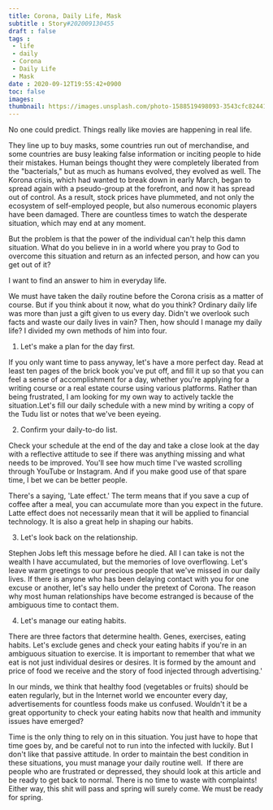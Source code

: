 ```yaml
---
title: Corona, Daily Life, Mask
subtitle : Story#202009130455
draft : false
tags :
 - life
 - daily
 - Corona
 - Daily Life
 - Mask
date : 2020-09-12T19:55:42+0900
toc: false
images: 
thumbnail: https://images.unsplash.com/photo-1588519498093-3543cfc82441?ixlib=rb-1.2.1&q=80&fm=jpg&crop=entropy&cs=tinysrgb&w=1080&fit=max&ixid=eyJhcHBfaWQiOjE1NTU0OX0
---
```


No one could predict. Things really like movies are happening in real life.  

They line up to buy masks, some countries run out of merchandise, and some countries are busy leaking false information or inciting people to hide their mistakes. Human beings thought they were completely liberated from the "bacterials," but as much as humans evolved, they evolved as well. The Korona crisis, which had wanted to break down in early March, began to spread again with a pseudo-group at the forefront, and now it has spread out of control. As a result, stock prices have plummeted, and not only the ecosystem of self-employed people, but also numerous economic players have been damaged. There are countless times to watch the desperate situation, which may end at any moment.  

But the problem is that the power of the individual can't help this damn situation. What do you believe in in a world where you pray to God to overcome this situation and return as an infected person, and how can you get out of it?  

I want to find an answer to him in everyday life.  

We must have taken the daily routine before the Corona crisis as a matter of course. But if you think about it now, what do you think? Ordinary daily life was more than just a gift given to us every day. Didn't we overlook such facts and waste our daily lives in vain? Then, how should I manage my daily life? I divided my own methods of him into four.  

1. Let's make a plan for the day first.  

If you only want time to pass anyway, let's have a more perfect day. Read at least ten pages of the brick book you've put off, and fill it up so that you can feel a sense of accomplishment for a day, whether you're applying for a writing course or a real estate course using various platforms. Rather than being frustrated, I am looking for my own way to actively tackle the situation.Let's fill our daily schedule with a new mind by writing a copy of the Tudu list or notes that we've been eyeing.  

2. Confirm your daily-to-do list.    

Check your schedule at the end of the day and take a close look at the day with a reflective attitude to see if there was anything missing and what needs to be improved. You'll see how much time I've wasted scrolling through YouTube or Instagram. And if you make good use of that spare time, I bet we can be better people.  

There's a saying, 'Late effect.' The term means that if you save a cup of coffee after a meal, you can accumulate more than you expect in the future. Latte effect does not necessarily mean that it will be applied to financial technology. It is also a great help in shaping our habits.  

3. Let's look back on the relationship.  

Stephen Jobs left this message before he died. All I can take is not the wealth I have accumulated, but the memories of love overflowing. Let's leave warm greetings to our precious people that we've missed in our daily lives. If there is anyone who has been delaying contact with you for one excuse or another, let's say hello under the pretext of Corona. The reason why most human relationships have become estranged is because of the ambiguous time to contact them.  

4. Let's manage our eating habits.  

There are three factors that determine health. Genes, exercises, eating habits. Let's exclude genes and check your eating habits if you're in an ambiguous situation to exercise. It is important to remember that what we eat is not just individual desires or desires. It is formed by the amount and price of food we receive and the story of food injected through advertising.'  

In our minds, we think that healthy food (vegetables or fruits) should be eaten regularly, but in the Internet world we encounter every day, advertisements for countless foods make us confused. Wouldn't it be a great opportunity to check your eating habits now that health and immunity issues have emerged?  

Time is the only thing to rely on in this situation. You just have to hope that time goes by, and be careful not to run into the infected with luckily. But I don't like that passive attitude. In order to maintain the best condition in these situations, you must manage your daily routine well.  If there are people who are frustrated or depressed, they should look at this article and be ready to get back to normal. There is no time to waste with complaints! Either way, this shit will pass and spring will surely come. We must be ready for spring.  

